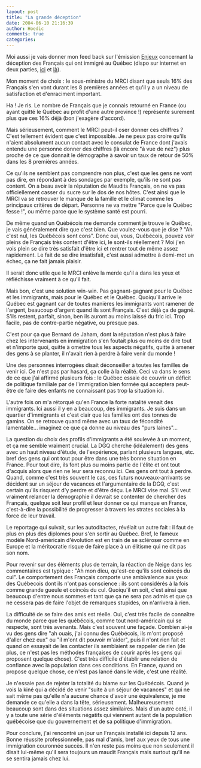```yaml
---
layout: post
title: "La grande déception"
date: 2004-06-10 21:16:39
author: Hoedic
comments: true
categories: 
---
```



Moi aussi je vais donner mon feed back sur l'émission [Enjeux](http://www.radio-canada.com/actualite/enjeux/) concernant la déception des Français qui ont immigré au Québec (dispo sur internet en deux parties, [ici](http://www.radio-canada.ca/Medianet/CBFT/Enjeux200406082100_1.asx) et [là](http://www.radio-canada.ca/Medianet/CBFT/Enjeux200406082100_2.asx)).

Mon moment de choix : le sous-ministre du MRCI disant que seuls 16% des Français s'en vont durant les 8 premières années et qu'il y a un niveau de satisfaction et d'enraciment important.

Ha ! Je ris. Le nombre de Français que je connais retourné en France (ou ayant quitté le Québec au profit d'une autre province !) représente surement plus que ces 16% déjà (bon j'exagère d'accord).

Mais sérieusement, comment le MRCI peut-il oser donner ces chiffres ? C'est tellement évident que c'est impossible. Je ne peux pas croire qu'ils n'aient absolument aucun contact avec le consulat de France dont j'avais entendu une personne donner des chiffres (là encore "à vue de nez") plus proche de ce que donnait le démographe à savoir un taux de retour de 50% dans les 8 premières années.

Ce qu'ils ne semblent pas comprendre non plus, c'est que les gens ne vont pas dire, en répondant à des sondages par exemple, qu'ils ne sont pas content. On a beau avoir la réputation de Maudits Français, on ne va pas officiellement casser du sucre sur le dos de nos hôtes. C'est ainsi que le MRCI va se retrouver le manque de la famille et le climat comme les principaux critères de départ. Personne ne va mettre "Parce que le Québec fesse !", ou même parce que le système santé est pourri.

De même quand un Québécois me demande comment je trouve le Québec, je vais généralement dire que c'est bien. Que voulez-vous que je dise ? "Ah c'est nul, les Québécois sont cons". Donc oui, vous, Québécois, pouvez voir pleins de Français très content d'être ici, le sont-ils réellement ? Moi j'en vois plein se dire très satisfait d'être ici et rentrer tout de même assez rapidement. Le fait de se dire insatisfait, c'est aussi admettre à demi-mot un échec, ça ne fait jamais plaisir.

Il serait donc utile que le MRCI enlève la merde qu'il a dans les yeux et réfléchisse vraiment à ce qu'il fait.

Mais bon, c'est une solution win-win. Pas gagnant-gagnant pour le Québec et les immigrants, mais pour le Québec et le Québec. Quoiqu'il arrive le Québec est gagnant car de toutes manières les immigrants vont ramener de l'argent, beaucoup d'argent quand ils sont Français. C'est déjà ça de gagné. S'ils restent, parfait, sinon, ben ils auront au moins laissé du fric ici. Trop facile, pas de contre-partie négative, ou presque pas.

C'est pour ça que Bernard de Jaham, dont la réputation n'est plus à faire chez les intervenants en immigration s'en foutait plus ou moins de dire tout et n'importe quoi, quitte à omettre tous les aspects négatifs, quitte à amener des gens à se planter, il n'avait rien à perdre à faire venir du monde !

Une des personnes interrogées disait déconseiller à toutes les familles de venir ici. Ce n'est pas par hasard, ça colle à la réalité. Ceci va dans le sens de ce que j'ai affirmé plusieurs fois : le Québec essaie de couvrir un déficit de politique familiale par de l'immigration bien formée  qui acceptera peut-être de faire des enfants ne connaissant pas trop la situation ici.

L'autre fois on m'a rétorqué qu'en France la forte natalité venait des immigrants. Ici aussi il y en a beaucoup, des immigrants. Je suis dans un quartier d'immigrants et c'est clair que les familles ont des tonnes de gamins. On se retrouve quand même avec un taux de fécondité lamentable... imaginez ce que ça donne au niveau des "purs laines"...

La question du choix des profils d'immigrants a été soulevée à un moment, et ça me semble vraiment crucial. La DGQ cherche (idéalement) des gens avec un haut niveau d'étude, de l'expérience, parlant plusieurs langues, etc. bref des gens qui ont tout pour être dans une très bonne situation en France. Pour tout dire, ils font plus ou moins partie de l'élite et ont tout d'acquis alors que rien ne leur sera reconnu ici. Ces gens ont tout à perdre. Quand, comme c'est très souvent le cas, ces futurs nouveaux-arrivants se décident sur un séjour de vacances et l'argumentaire de la DGQ, c'est certain qu'ils risquent d'y perdre et d'être déçu. Le MRCI vise mal. S'il veut vraiment relancer la démographie il devrait se contenter de chercher des Français, quelque soit leur profil et leur donner ce qui manque en France, c'est-à-dire la possibilité de progresser à travers les strates sociales à la force de leur travail.

Le reportage qui suivait, sur les autoditactes, révélait un autre fait : il faut de plus en plus des diplomes pour s'en sortir au Québec. Bref, le fameux modèle Nord-américain d'évolution est en train de se scléroser comme en Europe et la méritocratie risque de faire place à un élitisme qui ne dit pas son nom.

Pour revenir sur des éléments plus de terrain, la réaction de Neige dans les commentaires est typique : "Ah mon dieu, qu'est-ce qu'ils sont coincés du cul". Le comportement des Français comporte une ambivalence aux yeux des Québecois dont ils n'ont pas conscience : ils sont considérés à la fois comme grande gueule et coincés du cul. Quoiqu'il en soit, c'est ainsi que beaucoup d'entre nous sommes et tant que ça ne sera pas admis et que ça ne cessera pas de faire l'objet de remarques stupides, on n'arrivera à rien.

La difficulté de se faire des amis est réelle. Oui, c'est très facile de connaître du monde parce que les québécois, comme tout nord-américain qui se respecte, sont très avenants. Mais c'est souvent une façade. Combien ai-je vu des gens dire "ah ouais, j'ai connu des Québécois, ils m'ont proposé d'aller chez eux" ou "il m'ont dit pouvoir m'aider", puis il n'ont rien fait et quand on essayait de les contacter ils semblaient se rappeler de rien (de plus, ce n'est pas les méthodes françaises de courir après les gens qui proposent quelque chose). C'est très difficile d'établir une relation de confiance avec la population dans ces conditions. En France, quand on propose quelque chose, ce n'est pas lancé dans le vide, c'est une réalité.

Je n'essaie pas de rejeter la totalité du blame sur les Québécois. Quand je vois la kiné qui a décidé de venir "suite à un séjour de vacances" et qui ne sait même pas qu'elle n'a aucune chance d'avoir une équivalence, je me demande ce qu'elle a dans la tête, sérieusement. Malheureusement beaucoup sont dans des situations assez similaires. Mais d'un autre coté, il y a toute une série d'éléments négatifs qui viennent autant de la population québécoise que du gouvernement et de sa politique d'immigration.

Pour conclure, j'ai rencontré un jour un Français installé ici depuis 12 ans. Bonne réussite professionnelle, pas mal d'amis, bref aux yeux de tous une immigration couronnée succès. Il n'en reste pas moins que non seulement il disait lui-même qu'il sera toujours un maudit Français mais surtout qu'il ne se sentira jamais chez lui.